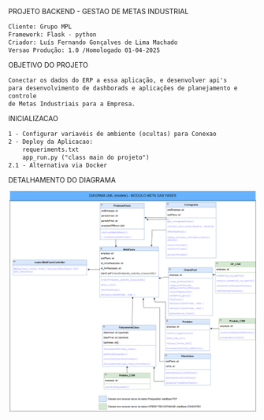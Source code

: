 PROJETO BACKEND - GESTAO DE METAS INDUSTRIAL 

    Cliente: Grupo MPL
    Framework: Flask - python
    Criador: Luís Fernando Gonçalves de Lima Machado
    Versao Produção: 1.0 /Homologado 01-04-2025
    
OBJETIVO DO PROJETO
    
    Conectar os dados do ERP a essa aplicação, e desenvolver api's
    para desenvolvimento de dashborads e aplicações de planejamento e controle
    de Metas Industriais para a Empresa.

INICIALIZACAO
    
    1 - Configurar variavéis de ambiente (ocultas) para Conexao
    2 - Deploy da Aplicacao: 
        requeriments.txt
        app_run.py ("class main do projeto")
    2.1 - Alternativa via Docker

DETALHAMENTO DO DIAGRAMA

![Diagrama de Classes](docsProject/ModeloUML_ModuloGestaoMetas.png)


